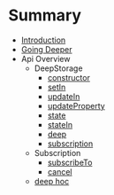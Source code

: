 # Summary

* [Introduction](README.md)
* [Going Deeper](going-deeper.md)
* Api Overview
  * DeepStorage
    * [constructor](constructor.md)
    * [setIn](setin.md)
    * [updateIn](updatein.md)
    * [updateProperty](updateproperty.md)
    * [state](state.md)
    * [stateIn](statein.md)
    * [deep](deep.md)
    * [subscription](subscription.md)
  * Subscription
    * [subscribeTo](subscribeto.md)
    * [cancel](cancel.md)
  * [deep hoc](deep-hoc.md)

